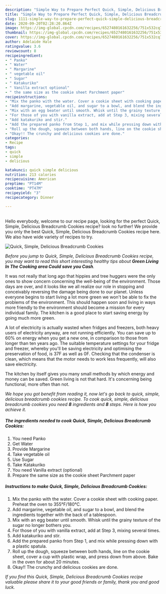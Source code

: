 ```yaml
---
description: "Simple Way to Prepare Perfect Quick, Simple, Delicious Breadcrumb Cookies"
title: "Simple Way to Prepare Perfect Quick, Simple, Delicious Breadcrumb Cookies"
slug: 1111-simple-way-to-prepare-perfect-quick-simple-delicious-breadcrumb-cookies
date: 2020-09-20T02:28:20.864Z
image: https://img-global.cpcdn.com/recipes/6527480161632256/751x532cq70/quick-simple-delicious-breadcrumb-cookies-recipe-main-photo.jpg
thumbnail: https://img-global.cpcdn.com/recipes/6527480161632256/751x532cq70/quick-simple-delicious-breadcrumb-cookies-recipe-main-photo.jpg
cover: https://img-global.cpcdn.com/recipes/6527480161632256/751x532cq70/quick-simple-delicious-breadcrumb-cookies-recipe-main-photo.jpg
author: Adelaide Hale
ratingvalue: 3.6
reviewcount: 8
recipeingredient:
- " Panko"
- " Water"
- " Margarine"
- " vegetable oil"
- " Sugar"
- " Katakuriko"
- " Vanilla extract optional"
- " the same size as the cookie sheet Parchment paper"
recipeinstructions:
- "Mix the panko with the water. Cover a cookie sheet with cooking paper. Preheat the oven to 355°F/180°C."
- "Add margarine, vegetable oil, and sugar to a bowl, and blend the ingredients together with the back of a tablespoon."
- "Mix with an egg beater until smooth. Whisk until the grainy texture of the sugar no longer bothers you."
- "For those of you with vanilla extract, add at Step 3, mixing several times."
- "Add katakuriko and stir."
- "Add the prepared panko from Step 1, and mix while pressing down with a plastic spatula."
- "Roll up the dough, squeeze between both hands, line on the cookie sheet, cover a cup with plastic wrap, and press down from above. Bake in the oven for about 20 minutes."
- "Okay!! The crunchy and delicious cookies are done."
categories:
- Recipe
tags:
- quick
- simple
- delicious

katakunci: quick simple delicious 
nutrition: 213 calories
recipecuisine: American
preptime: "PT14M"
cooktime: "PT47M"
recipeyield: "3"
recipecategory: Dinner

---
```

<br>
Hello everybody, welcome to our recipe page, looking for the perfect Quick, Simple, Delicious Breadcrumb Cookies recipe? look no further! We provide you only the best Quick, Simple, Delicious Breadcrumb Cookies recipe here. We also have wide variety of recipes to try.
<br>


![Quick, Simple, Delicious Breadcrumb Cookies](https://img-global.cpcdn.com/recipes/6527480161632256/751x532cq70/quick-simple-delicious-breadcrumb-cookies-recipe-main-photo.jpg)

<i>Before you jump to Quick, Simple, Delicious Breadcrumb Cookies recipe, you may want to read this short interesting healthy tips about 
<strong>Green Living In The Cooking area Could save you Cash</strong>.</i>
</br>

It was not really that long ago that hippies and tree huggers were the only ones to show concern concerning the well-being of the environment. Those days are over, and it looks like we all realize our role in stopping and conceivably reversing the damage being done to our planet. Unless everyone begins to start living a lot more green we won't be able to fix the problems of the environment. This should happen soon and living in ways more friendly to the environment should become a mission for every individual family. The kitchen is a good place to start saving energy by going much more green.

A lot of electricity is actually wasted when fridges and freezers, both heavy users of electricity anyway, are not running efficiently. You can save up to 60% on energy when you get a new one, in comparison to those from longer than ten years ago. The suitable temperature settings for your fridge and freezer, whereby you'll be saving electricity and optimising the preservation of food, is 37F as well as 0F. Checking that the condenser is clean, which means that the motor needs to work less frequently, will also save electricity.

The kitchen by itself gives you many small methods by which energy and money can be saved. Green living is not that hard. It's concerning being functional, more often than not.


<i>We hope you got benefit from reading it, now let's go back to quick, simple, delicious breadcrumb cookies recipe. To cook quick, simple, delicious breadcrumb cookies you need <strong>8</strong> ingredients and <strong>8</strong> steps. Here is how you achieve it.
</i>

##### The ingredients needed to cook Quick, Simple, Delicious Breadcrumb Cookies:

1. You need  Panko
1. Get  Water
1. Provide  Margarine
1. Take  vegetable oil
1. Use  Sugar
1. Take  Katakuriko
1. You need  Vanilla extract (optional)
1. Prepare  the same size as the cookie sheet Parchment paper


##### Instructions to make Quick, Simple, Delicious Breadcrumb Cookies:

1. Mix the panko with the water. Cover a cookie sheet with cooking paper. Preheat the oven to 355°F/180°C.
1. Add margarine, vegetable oil, and sugar to a bowl, and blend the ingredients together with the back of a tablespoon.
1. Mix with an egg beater until smooth. Whisk until the grainy texture of the sugar no longer bothers you.
1. For those of you with vanilla extract, add at Step 3, mixing several times.
1. Add katakuriko and stir.
1. Add the prepared panko from Step 1, and mix while pressing down with a plastic spatula.
1. Roll up the dough, squeeze between both hands, line on the cookie sheet, cover a cup with plastic wrap, and press down from above. Bake in the oven for about 20 minutes.
1. Okay!! The crunchy and delicious cookies are done.


<i>If you find this Quick, Simple, Delicious Breadcrumb Cookies recipe valuable please share it to your good friends or family, thank you and good luck.</i>
